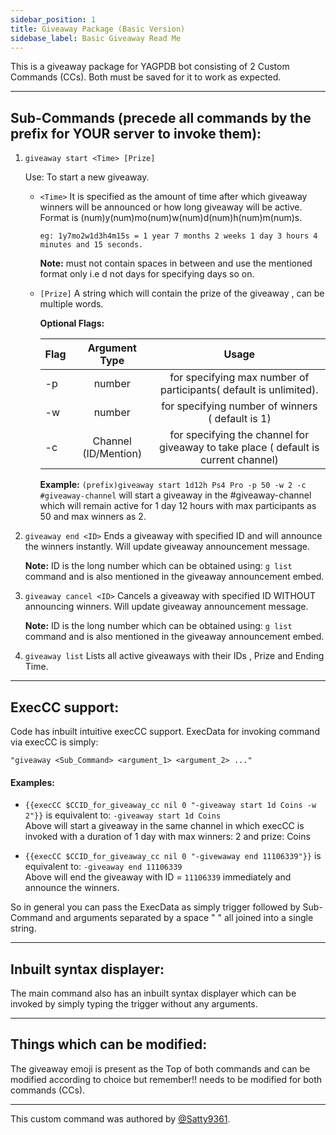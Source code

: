 ```yaml
---
sidebar_position: 1
title: Giveaway Package (Basic Version) 
sidebase_label: Basic Giveaway Read Me
---
```


This is a giveaway package for YAGPDB bot consisting of 2 Custom Commands (CCs). Both must be saved for it to work as expected.

---

## Sub-Commands (precede all commands by the prefix for YOUR server to invoke them):

1. `giveaway start <Time> [Prize]`

    Use: To start a new giveaway.
    - `<Time>` It is specified as the amount of time after which giveaway winners will be announced or how long giveaway will be active.  
      Format is (num)y(num)mo(num)w(num)d(num)h(num)m(num)s.
      ```
      eg: 1y7mo2w1d3h4m15s = 1 year 7 months 2 weeks 1 day 3 hours 4 minutes and 15 seconds.
      ```

      **Note:** must not contain spaces in between and use the mentioned format only i.e d not days for specifying days so on.
    
    - `[Prize]` A string which will contain the prize of the giveaway , can be multiple words.

        **Optional Flags:**  
        
        | Flag |    Argument Type     |                                        Usage                                        |
        | ---- | :------------------: | :---------------------------------------------------------------------------------: |
        | -p   |        number        |          for specifying max number of participants( default is unlimited).          |
        | -w   |        number        |                  for specifying number of winners ( default is 1)                   |
        | -c   | Channel (ID/Mention) | for specifying the channel for giveaway to take place ( default is current channel) |

        **Example:** `(prefix)giveaway start 1d12h Ps4 Pro -p 50 -w 2 -c #giveaway-channel` will start a giveaway in the #giveaway-channel which will remain active for 1 day 12 hours with max participants as 50 and max winners as 2.

2. `giveaway end <ID>`
    Ends a giveaway with specified ID and will announce the winners instantly. Will update giveaway announcement message.

    **Note:** ID is the long number which can be obtained using: `g list` command and is also mentioned in the giveaway announcement embed.

3. `giveaway cancel <ID>`
    Cancels a giveaway with specified ID WITHOUT announcing winners. Will update giveaway announcement message.

    **Note:** ID is the long number which can be obtained using: `g list` command and is also mentioned in the giveaway announcement embed.

4. `giveaway list`
Lists all active giveaways with their IDs , Prize and Ending Time.

---

## ExecCC support:
Code has inbuilt intuitive execCC support. ExecData for invoking command via execCC is simply:
```
"giveaway <Sub_Command> <argument_1> <argument_2> ..."
```

#### Examples:
- `{{execCC $CCID_for_giveaway_cc nil 0 "-giveaway start 1d Coins -w 2"}}` is equivalent to: `-giveaway start 1d Coins`  
    Above will start a giveaway in the same channel in which execCC is invoked with a duration of 1 day with max winners: 2 and prize: Coins

- `{{execCC $CCID_for_giveaway_cc nil 0 "-givewaway end 11106339"}}` is equivalent to: `-giveaway end 11106339`  
    Above will end the giveaway with ID = `11106339` immediately and announce the winners.

So in general you can pass the ExecData as simply trigger followed by Sub-Command and arguments separated by a space " " all joined into a single string.

---

## Inbuilt syntax displayer:
The main command also has an inbuilt syntax displayer which can be invoked by simply typing the trigger without any arguments.

---

## Things which can be modified:
The giveaway emoji is present as the Top of both commands and can be modified according to choice but remember!! needs to be modified for both commands (CCs).

---

This custom command was authored by [@Satty9361](https://github.com/Satty9361).